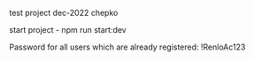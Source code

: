 test project dec-2022 chepko

start project - npm run start:dev

Password for all users which are already registered: !RenloAc123
